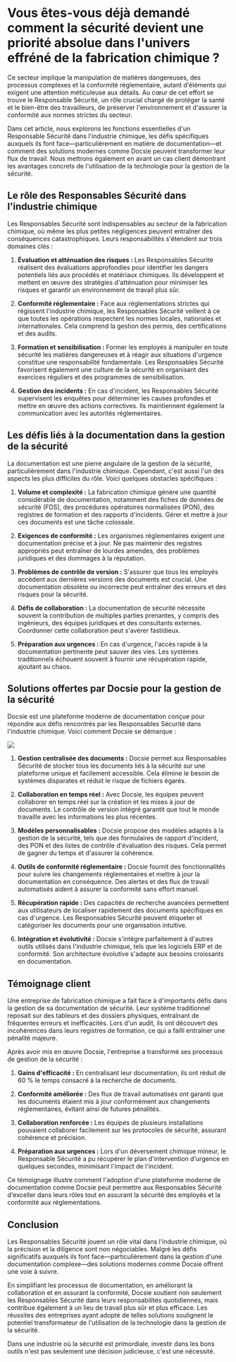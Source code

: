 # Vous êtes-vous déjà demandé comment la sécurité devient une priorité absolue dans l'univers effréné de la fabrication chimique ?

Ce secteur implique la manipulation de matières dangereuses, des processus complexes et la conformité réglementaire, autant d'éléments qui exigent une attention méticuleuse aux détails. Au cœur de cet effort se trouve le Responsable Sécurité, un rôle crucial chargé de protéger la santé et le bien-être des travailleurs, de préserver l'environnement et d'assurer la conformité aux normes strictes du secteur.

Dans cet article, nous explorons les fonctions essentielles d'un Responsable Sécurité dans l'industrie chimique, les défis spécifiques auxquels ils font face—particulièrement en matière de documentation—et comment des solutions modernes comme Docsie peuvent transformer leur flux de travail. Nous mettrons également en avant un cas client démontrant les avantages concrets de l'utilisation de la technologie pour la gestion de la sécurité.

## Le rôle des Responsables Sécurité dans l'industrie chimique

Les Responsables Sécurité sont indispensables au secteur de la fabrication chimique, où même les plus petites négligences peuvent entraîner des conséquences catastrophiques. Leurs responsabilités s'étendent sur trois domaines clés :

1. **Évaluation et atténuation des risques :** Les Responsables Sécurité réalisent des évaluations approfondies pour identifier les dangers potentiels liés aux procédés et matériaux chimiques. Ils développent et mettent en œuvre des stratégies d'atténuation pour minimiser les risques et garantir un environnement de travail plus sûr.

2. **Conformité réglementaire :** Face aux réglementations strictes qui régissent l'industrie chimique, les Responsables Sécurité veillent à ce que toutes les opérations respectent les normes locales, nationales et internationales. Cela comprend la gestion des permis, des certifications et des audits.

3. **Formation et sensibilisation :** Former les employés à manipuler en toute sécurité les matières dangereuses et à réagir aux situations d'urgence constitue une responsabilité fondamentale. Les Responsables Sécurité favorisent également une culture de la sécurité en organisant des exercices réguliers et des programmes de sensibilisation.

4. **Gestion des incidents :** En cas d'incident, les Responsables Sécurité supervisent les enquêtes pour déterminer les causes profondes et mettre en œuvre des actions correctives. Ils maintiennent également la communication avec les autorités réglementaires.

## Les défis liés à la documentation dans la gestion de la sécurité

La documentation est une pierre angulaire de la gestion de la sécurité, particulièrement dans l'industrie chimique. Cependant, c'est aussi l'un des aspects les plus difficiles du rôle. Voici quelques obstacles spécifiques :

1. **Volume et complexité :** La fabrication chimique génère une quantité considérable de documentation, notamment des fiches de données de sécurité (FDS), des procédures opératoires normalisées (PON), des registres de formation et des rapports d'incidents. Gérer et mettre à jour ces documents est une tâche colossale.

2. **Exigences de conformité :** Les organismes réglementaires exigent une documentation précise et à jour. Ne pas maintenir des registres appropriés peut entraîner de lourdes amendes, des problèmes juridiques et des dommages à la réputation.

3. **Problèmes de contrôle de version :** S'assurer que tous les employés accèdent aux dernières versions des documents est crucial. Une documentation obsolète ou incorrecte peut entraîner des erreurs et des risques pour la sécurité.

4. **Défis de collaboration :** La documentation de sécurité nécessite souvent la contribution de multiples parties prenantes, y compris des ingénieurs, des équipes juridiques et des consultants externes. Coordonner cette collaboration peut s'avérer fastidieux.

5. **Préparation aux urgences :** En cas d'urgence, l'accès rapide à la documentation pertinente peut sauver des vies. Les systèmes traditionnels échouent souvent à fournir une récupération rapide, ajoutant au chaos.

## Solutions offertes par Docsie pour la gestion de la sécurité

Docsie est une plateforme moderne de documentation conçue pour répondre aux défis rencontrés par les Responsables Sécurité dans l'industrie chimique. Voici comment Docsie se démarque :

![](https://cdn.docsie.io/workspace_PxAvC1Uenuc7ad6H3/doc_wn84Jkoc6hIMTO2eE/file_XE9A0ZiXYWRebMpME/image_4d67d10a-bea3-f4ec-c7ae-35d74bce7fff.jpg)

1. **Gestion centralisée des documents :** Docsie permet aux Responsables Sécurité de stocker tous les documents liés à la sécurité sur une plateforme unique et facilement accessible. Cela élimine le besoin de systèmes disparates et réduit le risque de fichiers égarés.

2. **Collaboration en temps réel :** Avec Docsie, les équipes peuvent collaborer en temps réel sur la création et les mises à jour de documents. Le contrôle de version intégré garantit que tout le monde travaille avec les informations les plus récentes.

3. **Modèles personnalisables :** Docsie propose des modèles adaptés à la gestion de la sécurité, tels que des formulaires de rapport d'incident, des PON et des listes de contrôle d'évaluation des risques. Cela permet de gagner du temps et d'assurer la cohérence.

4. **Outils de conformité réglementaire :** Docsie fournit des fonctionnalités pour suivre les changements réglementaires et mettre à jour la documentation en conséquence. Des alertes et des flux de travail automatisés aident à assurer la conformité sans effort manuel.

5. **Récupération rapide :** Des capacités de recherche avancées permettent aux utilisateurs de localiser rapidement des documents spécifiques en cas d'urgence. Les Responsables Sécurité peuvent étiqueter et catégoriser les documents pour une organisation intuitive.

6. **Intégration et évolutivité :** Docsie s'intègre parfaitement à d'autres outils utilisés dans l'industrie chimique, tels que les logiciels ERP et de conformité. Son architecture évolutive s'adapte aux besoins croissants en documentation.

## Témoignage client

Une entreprise de fabrication chimique a fait face à d'importants défis dans la gestion de sa documentation de sécurité. Leur système traditionnel reposait sur des tableurs et des dossiers physiques, entraînant de fréquentes erreurs et inefficacités. Lors d'un audit, ils ont découvert des incohérences dans leurs registres de formation, ce qui a failli entraîner une pénalité majeure.

Après avoir mis en œuvre Docsie, l'entreprise a transformé ses processus de gestion de la sécurité :

1. **Gains d'efficacité :** En centralisant leur documentation, ils ont réduit de 60 % le temps consacré à la recherche de documents.

2. **Conformité améliorée :** Des flux de travail automatisés ont garanti que les documents étaient mis à jour conformément aux changements réglementaires, évitant ainsi de futures pénalités.

3. **Collaboration renforcée :** Les équipes de plusieurs installations pouvaient collaborer facilement sur les protocoles de sécurité, assurant cohérence et précision.

4. **Préparation aux urgences :** Lors d'un déversement chimique mineur, le Responsable Sécurité a pu récupérer le plan d'intervention d'urgence en quelques secondes, minimisant l'impact de l'incident.

Ce témoignage illustre comment l'adoption d'une plateforme moderne de documentation comme Docsie peut permettre aux Responsables Sécurité d'exceller dans leurs rôles tout en assurant la sécurité des employés et la conformité aux réglementations.

## Conclusion

Les Responsables Sécurité jouent un rôle vital dans l'industrie chimique, où la précision et la diligence sont non négociables. Malgré les défis significatifs auxquels ils font face—particulièrement dans la gestion d'une documentation complexe—des solutions modernes comme Docsie offrent une voie à suivre.

En simplifiant les processus de documentation, en améliorant la collaboration et en assurant la conformité, Docsie soutient non seulement les Responsables Sécurité dans leurs responsabilités quotidiennes, mais contribue également à un lieu de travail plus sûr et plus efficace. Les réussites des entreprises ayant adopté de telles solutions soulignent le potentiel transformateur de l'utilisation de la technologie dans la gestion de la sécurité.

Dans une industrie où la sécurité est primordiale, investir dans les bons outils n'est pas seulement une décision judicieuse, c'est une nécessité.